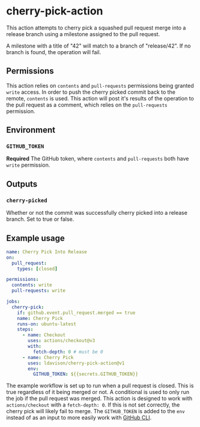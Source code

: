 # cherry-pick-action

This action attempts to cherry pick a squashed pull request merge into a release branch using a milestone assigned to the pull request.

A milestone with a title of "42" will match to a branch of "release/42". If no branch is found, the operation will fail.

## Permissions

This action relies on `contents` and `pull-requests` permissions being granted `write` access. In order to push the cherry picked commit back to the remote, `contents` is used. This action will post it's results of the operation to the pull request as a comment, which relies on the `pull-requests` permission.

## Environment

### `GITHUB_TOKEN`

**Required** The GitHub token, where `contents` and `pull-requests` both have `write` permission.

## Outputs

### `cherry-picked`

Whether or not the commit was successfully cherry picked into a release branch. Set to true or false.

## Example usage

```yaml
name: Cherry Pick Into Release
on:
  pull_request:
    types: [closed]

permissions:
  contents: write
  pull-requests: write

jobs:
  cherry-pick:
    if: github.event.pull_request.merged == true
    name: Cherry Pick
    runs-on: ubuntu-latest
    steps:
      - name: Checkout
        uses: actions/checkout@v3
        with:
          fetch-depth: 0 # must be 0
      - name: Cherry Pick
        uses: ldavison/cherry-pick-action@v1
        env:
          GITHUB_TOKEN: ${{secrets.GITHUB_TOKEN}}
```

The example workflow is set up to run when a pull request is closed. This is true regardless of it being merged or not. A conditional is used to only run the job if the pull request was merged. This action is designed to work with `actions/checkout` with a `fetch-depth: 0`. If this is not set correctly, the cherry pick will likely fail to merge. The `GITHUB_TOKEN` is added to the `env` instead of as an input to more easily work with [GitHub CLI](https://cli.github.com).
